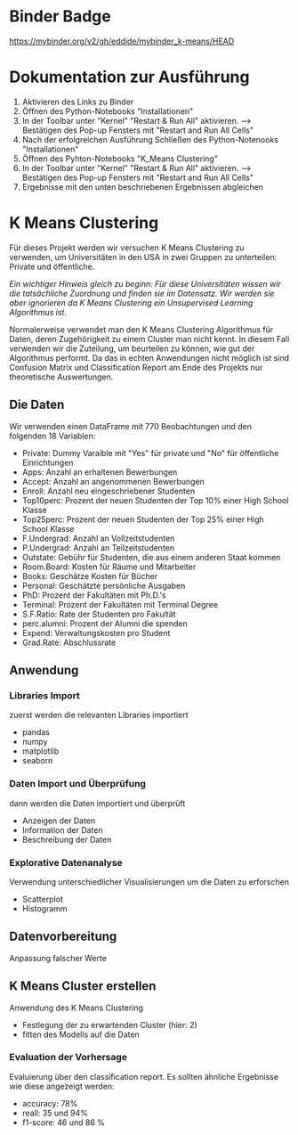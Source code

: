 # Binder Badge
https://mybinder.org/v2/gh/eddide/mybinder_k-means/HEAD

# Dokumentation zur Ausführung
1. Aktivieren des Links zu Binder
2. Öffnen des Python-Notebooks "Installationen"
3. In der Toolbar unter "Kernel" "Restart & Run All" aktivieren. --> Bestätigen des Pop-up Fensters mit "Restart and Run All Cells"
4. Nach der erfolgreichen Ausführung Schließen des Python-Notenooks "Installationen"
5. Öffnen des Pyhton-Notebooks "K_Means Clustering"
6. In der Toolbar unter "Kernel" "Restart & Run All" aktivieren. --> Bestätigen des Pop-up Fensters mit "Restart and Run All Cells"
7. Ergebnisse mit den unten beschriebenen Ergebnissen abgleichen

# K Means Clustering

Für dieses Projekt werden wir versuchen K Means Clustering zu verwenden, um Universitäten in den USA in zwei Gruppen zu unterteilen: Private und öffentliche.

*Ein wichtiger Hinweis gleich zu beginn: Für diese Universitäten wissen wir die tatsächliche Zuordnung und finden sie im Datensatz. Wir werden sie aber ignorieren da K Means Clustering ein Unsupervised Learning Algorithmus ist.*

Normalerweise verwendet man den K Means Clustering Algorithmus für Daten, deren Zugehörigkeit zu einem Cluster man nicht kennt. In diesem Fall verwenden wir die Zuteilung, um beurteilen zu können, wie gut der Algorithmus performt. Da das in echten Anwendungen nicht möglich ist sind Confusion Matrix und Classification Report am Ende des Projekts nur theoretische Auswertungen.

## Die Daten

Wir verwenden einen DataFrame mit 770 Beobachtungen und den folgenden 18 Variablen:

* Private: Dummy Varaible mit "Yes" für private und "No" für öffentliche Einrichtungen
* Apps: Anzahl an erhaltenen Bewerbungen
* Accept: Anzahl an angenommenen Bewerbungen
* Enroll: Anzahl neu eingeschriebener Studenten
* Top10perc: Prozent der neuen Studenten der Top 10% einer High School Klasse
* Top25perc: Prozent der neuen Studenten der Top 25% einer High School Klasse
* F.Undergrad: Anzahl an Vollzeitstudenten
* P.Undergrad: Anzahl an Teilzeitstudenten
* Outstate: Gebühr für Studenten, die aus einem anderen Staat kommen
* Room.Board: Kosten für Räume und Mitarbeiter
* Books: Geschätze Kosten für Bücher
* Personal: Geschätzte persönliche Ausgaben
* PhD: Prozent der Fakultäten mit Ph.D.'s
* Terminal: Prozent der Fakultäten mit Terminal Degree
* S.F.Ratio: Rate der Studenten pro Fakultät
* perc.alumni: Prozent der Alumni die spenden
* Expend: Verwaltungskosten pro Student
* Grad.Rate: Abschlussrate

## Anwendung
### Libraries Import
zuerst werden die relevanten Libraries importiert
- pandas
- numpy
- matplotlib
- seaborn
### Daten Import und Überprüfung
dann werden die Daten importiert und überprüft
- Anzeigen der Daten
- Information der Daten
- Beschreibung der Daten
### Explorative Datenanalyse
Verwendung unterschiedlicher Visualisierungen um die Daten zu erforschen
- Scatterplot
- Histogramm
## Datenvorbereitung
Anpassung falscher Werte

## K Means Cluster erstellen
Anwendung des K Means Clustering
- Festlegung der zu erwartenden Cluster (hier: 2)
- fitten des Modells auf die Daten
### Evaluation der Vorhersage
Evaluierung über den classification report.
Es sollten ähnliche Ergebnisse wie diese angezeigt werden:
- accuracy: 78%
- reall: 35 und 94%
- f1-score: 46 und 86 %
